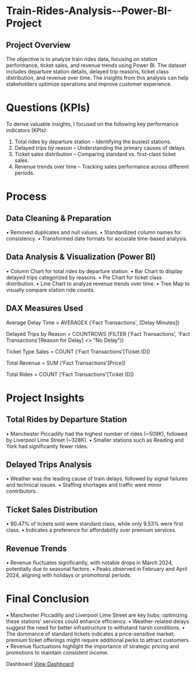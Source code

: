 # Train-Rides-Analysis--Power-BI-Project
## Project Overview
The objective is to analyze train rides data, focusing on station performance, ticket sales, and revenue trends using Power BI.
The dataset includes departure station details, delayed trip reasons, ticket class distribution, and revenue over time. The insights from this analysis can help stakeholders optimize operations and improve customer experience.

# Questions (KPIs)
To derive valuable insights, I focused on the following key performance indicators (KPIs):
1.	Total rides by departure station – Identifying the busiest stations.
2.	Delayed trips by reason – Understanding the primary causes of delays.
3.	Ticket sales distribution – Comparing standard vs. first-class ticket sales.
4.	Revenue trends over time – Tracking sales performance across different periods.

# Process
## Data Cleaning & Preparation
•	Removed duplicates and null values.
•	Standardized column names for consistency.
•	Transformed date formats for accurate time-based analysis.
## Data Analysis & Visualization (Power BI)
•	Column Chart for total rides by departure station.
•	Bar Chart to display delayed trips categorized by reasons.
•	Pie Chart for ticket class distribution.
•	Line Chart to analyze revenue trends over time.
•	Tree Map to visually compare station ride counts.
## DAX Measures Used  
Average Delay Time = AVERAGEX ('Fact Transactions', [Delay Minutes]) 

Delayed Trips by Reason = COUNTROWS (FILTER ('Fact Transactions', 'Fact Transactions'[Reason for Delay] <> "No Delay")) 

Ticket Type Sales = COUNT ('Fact Transactions'[Ticket ID]) 

Total Revenue = SUM ('Fact Transactions'[Price]) 

Total Rides = COUNT ('Fact Transactions'[Ticket ID]) 

# Project Insights
## Total Rides by Departure Station
•	Manchester Piccadilly had the highest number of rides (~509K), followed by Liverpool Lime Street (~328K).
•	Smaller stations such as Reading and York had significantly fewer rides.
## Delayed Trips Analysis
•	Weather was the leading cause of train delays, followed by signal failures and technical issues.
•	Staffing shortages and traffic were minor contributors.
## Ticket Sales Distribution
•	90.47% of tickets sold were standard class, while only 9.53% were first class.
•	Indicates a preference for affordability over premium services.
## Revenue Trends
•	Revenue fluctuates significantly, with notable drops in March 2024, potentially due to seasonal factors.
•	Peaks observed in February and April 2024, aligning with holidays or promotional periods.

# Final Conclusion
•	Manchester Piccadilly and Liverpool Lime Street are key hubs; optimizing these stations' services could enhance efficiency.
•	Weather-related delays suggest the need for better infrastructure to withstand harsh conditions.
•	The dominance of standard tickets indicates a price-sensitive market; premium ticket offerings might require additional perks to attract customers.
•	Revenue fluctuations highlight the importance of strategic pricing and promotions to maintain consistent income.

Dashboard <a href= "https://github.com/AsmaaSalah234/Train-Rides-Analysis---Power-BI-Project-/blob/main/Executive%20Dashboard.PNG">View Dashboard</a>
